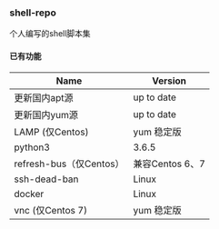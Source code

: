 ### shell-repo

个人编写的shell脚本集

#### 已有功能

| Name                    | Version         |
| ----------------------- | --------------- |
| 更新国内apt源           | up to date      |
| 更新国内yum源           | up to date      |
| LAMP (仅Centos)         | yum 稳定版      |
| python3                 | 3.6.5           |
| refresh-bus（仅Centos） | 兼容Centos 6、7 |
| ssh-dead-ban            | Linux           |
| docker                  | Linux           |
| vnc (仅Centos 7)        | yum 稳定版      |

